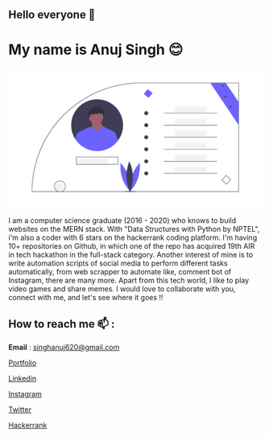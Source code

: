 ## Hello everyone 👋</br> 
# My name is Anuj Singh :blush: </br>

![Anuj Singh](./info.png)

I am a computer science graduate (2016 - 2020) who knows to build websites on the MERN stack. With "Data Structures with Python by NPTEL", i'm also a coder with 6 stars on the hackerrank coding platform. I'm having 10+ repositories on Github, in which one of the repo has acquired 19th AIR in tech hackathon in the full-stack category. Another interest of mine is to write automation scripts of social media to perform different tasks automatically, from web scrapper to automate like, comment bot of Instagram, there are many more. Apart from this tech world, I like to play video games and share memes. I would love to collaborate with you, connect with me, and let's see where it goes !!


## How to reach me :mailbox: :

**Email** : singhanuj620@gmail.com

[Portfolio](https://anujportfolio.herokuapp.com/)

[Linkedin](https://www.linkedin.com/in/anuj-singh-007/)

[Instagram](https://instagram.com/anujcodeop)

[Twitter](https://twitter.com/singhanuj620)

[Hackerrank](https://www.hackerrank.com/singhanuj)
